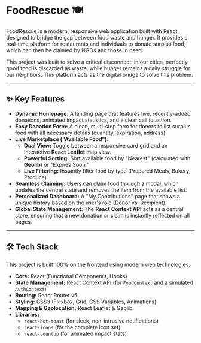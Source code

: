 # FoodRescue 🍽️

FoodRescue is a modern, responsive web application built with React, designed to bridge the gap between food waste and hunger. It provides a real-time platform for restaurants and individuals to donate surplus food, which can then be claimed by NGOs and those in need.

This project was built to solve a critical disconnect: in our cities, perfectly good food is discarded as waste, while hunger remains a daily struggle for our neighbors. This platform acts as the digital bridge to solve this problem.

---

## ✨ Key Features

* **Dynamic Homepage:** A landing page that features live, recently-added donations, animated impact statistics, and a clear call to action.
* **Easy Donation Form:** A clean, multi-step form for donors to list surplus food with all necessary details (quantity, expiration, address).
* **Live Marketplace ("Available Food"):**
    * **Dual View:** Toggle between a responsive card grid and an interactive **React Leaflet** map view.
    * **Powerful Sorting:** Sort available food by "Nearest" (calculated with **Geolib**) or "Expires Soon."
    * **Live Filtering:** Instantly filter food by type (Prepared Meals, Bakery, Produce).
* **Seamless Claiming:** Users can claim food through a modal, which updates the central state and removes the item from the available list.
* **Personalized Dashboard:** A "My Contributions" page that shows a unique history based on the user's role (Donor vs. Recipient).
* **Global State Management:** The **React Context API** acts as a central store, ensuring that a new donation or claim is instantly reflected on all pages.

---

## 🛠️ Tech Stack

This project is built 100% on the frontend using modern web technologies.

* **Core:** React (Functional Components, Hooks)
* **State Management:** React Context API (for `FoodContext` and a simulated `AuthContext`)
* **Routing:** React Router v6
* **Styling:** CSS3 (Flexbox, Grid, CSS Variables, Animations)
* **Mapping & Geolocation:** React Leaflet & Geolib
* **Libraries:**
    * `react-hot-toast` (for sleek, non-intrusive notifications)
    * `react-icons` (for the complete icon set)
    * `react-countup` (for animated impact stats)
